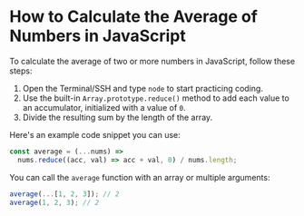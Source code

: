 # How to Calculate the Average of Numbers in JavaScript

To calculate the average of two or more numbers in JavaScript, follow these steps:

1. Open the Terminal/SSH and type `node` to start practicing coding.
2. Use the built-in `Array.prototype.reduce()` method to add each value to an accumulator, initialized with a value of `0`.
3. Divide the resulting sum by the length of the array.

Here's an example code snippet you can use:

```js
const average = (...nums) =>
  nums.reduce((acc, val) => acc + val, 0) / nums.length;
```

You can call the `average` function with an array or multiple arguments:

```js
average(...[1, 2, 3]); // 2
average(1, 2, 3); // 2
```
